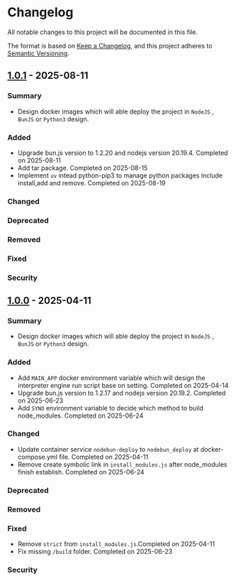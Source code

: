 # Changelog

All notable changes to this project will be documented in this file.

The format is based on [Keep a Changelog](https://keepachangelog.com/en/1.0.0/),
and this project adheres to [Semantic Versioning](https://semver.org/spec/v2.0.0.html).

## [1.0.1] - 2025-08-11

### Summary

- Design docker images which will able deploy the project in `NodeJS` , `BunJS` or `Python3` design.

### Added

- Upgrade bun.js version to 1.2.20 and nodejs version 20.19.4. Completed on 2025-08-11
- Add tar package. Completed on 2025-08-15
- Implement `uv` intead python-pip3 to manage python packages include install,add and remove. Completed on 2025-08-19

### Changed

### Deprecated

### Removed

### Fixed

### Security

[1.0.1]: https://github.com/wkloh76/docker-nodebunpy/releases/tag/1.0.1

## [1.0.0] - 2025-04-11

### Summary

- Design docker images which will able deploy the project in `NodeJS` , `BunJS` or `Python3` design.

### Added

- Add `MAIN_APP` docker environment variable which will design the interpreter engine run script base on setting. Completed on 2025-04-14
- Upgrade bun.js version to 1.2.17 and nodejs version 20.19.2. Completed on 2025-06-23
- Add `SYNO` environment variable to decide which method to build node_modules. Completed on 2025-06-24

### Changed

- Update container service `nodebun-deploy` to `nodebun_deploy` at docker-compose.yml file. Completed on 2025-04-11
- Remove create symbolic link in `install_modules.js` after node_modules finish establish. Completed on 2025-06-24

### Deprecated

### Removed

### Fixed

- Remove `strict` from `install_modules.js`.Completed on 2025-04-11
- Fix missing `/build` folder. Completed on 2025-06-23

### Security

[1.0.0]: https://github.com/wkloh76/docker-nodebunpy/releases/tag/1.0.0
